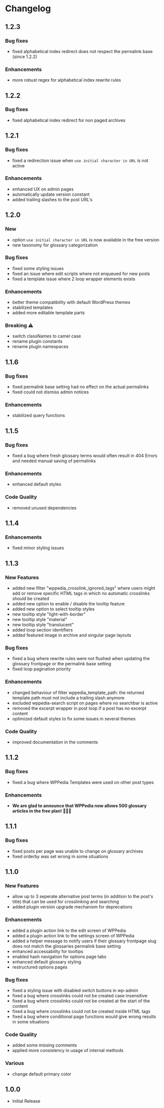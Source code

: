 # Changelog

## 1.2.3
### Bug fixes
- fixed alphabetical index redirect does not respect the permalink base (since 1.2.2)

### Enhancements
- more robust regex for alphabetical index rewrite rules

## 1.2.2
### Bug fixes
- fixed alphabetical index redirect for non paged archives

## 1.2.1
### Bug fixes
- fixed a redirection issue when `use initial character in URL` is not active

### Enhancements
- enhanced UX on admin pages
- automatically update version constant
- added trailing slashes to the post URL's

## 1.2.0
### New
- option `use initial character in URL` is now available in the free version
- new taxonomy for glossary categorization

### Bug fixes
- fixed some styling issues
- fixed an issue where edit scripts where not enqueued for new posts
- fixed a template issue where 2 loop wrapper elements exists

### Enhancements
- better theme compatibility with default WordPress themes
- stabilized templates
- added more editable template parts

### Breaking ⚠️
- switch classNames to camel case
- rename plugin constants
- rename plugin namespaces

## 1.1.6
### Bug fixes
- fixed permalink base setting had no effect on the actual permalinks
- fixed could not dismiss admin notices

### Enhancements
- stabilized query functions

## 1.1.5
### Bug fixes
- fixed a bug where fresh glossary terms would often result in 404 Errors and needed manual saving of permalinks

### Enhancements
- enhanced default styles

### Code Quality
- removed unused dependencies

## 1.1.4
### Enhancements
- fixed minor styling issues

## 1.1.3
### New Features
- added new filter "wppedia_crosslink_ignored_tags" where users might add or remove specific HTML tags in which no automatic crosslinks should be created
- added new option to enable / disable the tooltip feature
- added new option to select tooltip styles
- new tooltip style "light-with-border"
- new tooltip style "material"
- new tooltip style "translucent"
- added loop section identifiers
- added featured image in archive and singular page layouts

### Bug fixes
- fixed a bug where rewrite rules were not flushed when updating the glossary frontpage or the permalink base setting
- fixed loop pagination priority

### Enhancements
- changed behaviour of filter wppedia_template_path: the returned template path must not include a trailing slash anymore
- excluded wppedia-search script on pages where no searchbar is active
- removed the excerpt wrapper in post loop if a post has no excerpt content
- optimized default styles to fix some issues in several themes

### Code Quality
- improved documentation in the comments

## 1.1.2
### Bug fixes
- fixed a bug where WPPedia Templates were used on other post types

### Enhancements
- **We are glad to announce that WPPedia now allows 500 glossary articles in the free plan! 🎉🎉🎉**

## 1.1.1
### Bug fixes
- fixed posts per page was unable to change on glossary archives
- fixed orderby was set wrong in some situations

## 1.1.0
### New Features
- allow up to 3 seperate alternative post terms (in addition to the post's title) that can be used for crosslinking and searching
- added plugin version upgrade mechanism for deprecations

### Enhancements
- added a plugin action link to the edit screen of WPPedia
- added a plugin action link to the settings screen of WPPedia
- added a helper message to notify users if their glossary frontpage slug does not match the glossaries permalink base setting
- enhanced accessability for tooltips
- enabled hash navigation for options page tabs
- enhanced default glossary styling
- restructured options pages

### Bug fixes
- fixed a styling issue with disabled switch buttons in wp-admin
- fixed a bug where crosslinks could not be created case insensitive
- fixed a bug where crosslinks could not be created at the start of the content
- fixed a bug where crosslinks could not be created inside HTML tags
- fixed a bug where conditional page functions would give wrong results in some situations

### Code Quality
- added some missing comments
- applied more consistency in usage of internal methods

### Various
- change default primary color

## 1.0.0
- Initial Release